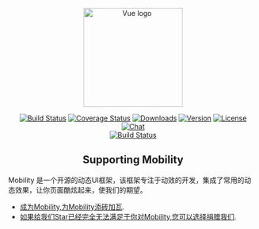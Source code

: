 <p align="center"><a href="itnewdata.com" target="_blank" rel="noopener noreferrer"><img width="200" src="https://itnewdata.com:12002/api/file/response/cb84f93117254abecf91a88124fa64ad" alt="Vue logo"></a></p>

<p align="center">
    <a href="https://circleci.com/gh/vuejs/vue/tree/dev"><img src="https://img.shields.io/circleci/project/github/vuejs/vue/dev.svg" alt="Build Status"></a>
    <a href="https://codecov.io/github/vuejs/vue?branch=dev"><img src="https://img.shields.io/codecov/c/github/vuejs/vue/dev.svg" alt="Coverage Status"></a>
    <a href="https://npmcharts.com/compare/vue?minimal=true"><img src="https://img.shields.io/npm/dm/vue.svg" alt="Downloads"></a>
    <a href="https://www.npmjs.com/package/vue"><img src="https://img.shields.io/npm/v/vue.svg" alt="Version"></a>
    <a href="https://www.npmjs.com/package/vue"><img src="https://img.shields.io/npm/l/vue.svg" alt="License"></a>
    <a href="https://chat.vuejs.org/"><img src="https://img.shields.io/badge/chat-on%20discord-7289da.svg" alt="Chat"></a>
    <br>
    <a href="https://app.saucelabs.com/builds/50f8372d79f743a3b25fb6ca4851ca4c"><img src="https://app.saucelabs.com/buildstatus/vuejs" alt="Build Status"></a>
</p>

<h2 align="center">Supporting Mobility</h2>

Mobility 是一个开源的动态UI框架，该框架专注于动效的开发，集成了常用的动态效果，让你页面酷炫起来，使我们的期望。
- [成为Mobility,为Mobility添砖加瓦](https://www.patreon.com/evanyou).
- [如果给我们Star已经完全无法满足于你对Mobility,您可以选择捐赠我们](https://opencollective.com/vuejs).
